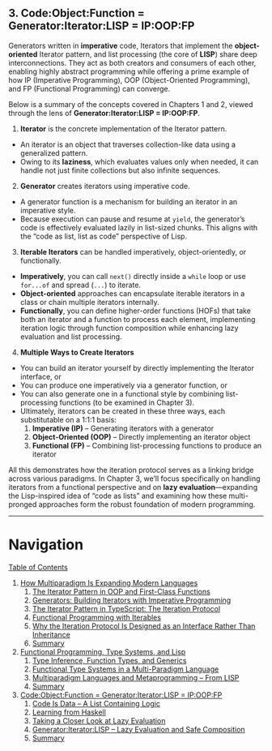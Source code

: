 ## 3. Code:Object:Function = Generator:Iterator:LISP = IP:OOP:FP

Generators written in **imperative** code, Iterators that implement the **object-oriented** Iterator pattern, and list processing (the core of **LISP**) share deep interconnections. They act as both creators and consumers of each other, enabling highly abstract programming while offering a prime example of how IP (Imperative Programming), OOP (Object-Oriented Programming), and FP (Functional Programming) can converge.

Below is a summary of the concepts covered in Chapters 1 and 2, viewed through the lens of **Generator:Iterator:LISP = IP:OOP:FP**.

1. **Iterator** is the concrete implementation of the Iterator pattern.
  - An iterator is an object that traverses collection-like data using a generalized pattern.
  - Owing to its **laziness**, which evaluates values only when needed, it can handle not just finite collections but also infinite sequences.

2. **Generator** creates iterators using imperative code.
  - A generator function is a mechanism for building an iterator in an imperative style.
  - Because execution can pause and resume at `yield`, the generator’s code is effectively evaluated lazily in list-sized chunks. This aligns with the “code as list, list as code” perspective of Lisp.

3. **Iterable Iterators** can be handled imperatively, object-orientedly, or functionally.
  - **Imperatively**, you can call `next()` directly inside a `while` loop or use `for...of` and spread (`...`) to iterate.
  - **Object-oriented** approaches can encapsulate iterable iterators in a class or chain multiple iterators internally.
  - **Functionally**, you can define higher-order functions (HOFs) that take both an iterator and a function to process each element, implementing iteration logic through function composition while enhancing lazy evaluation and list processing.

4. **Multiple Ways to Create Iterators**
  - You can build an iterator yourself by directly implementing the Iterator interface, or
  - You can produce one imperatively via a generator function, or
  - You can also generate one in a functional style by combining list-processing functions (to be examined in Chapter 3).
  - Ultimately, iterators can be created in these three ways, each substitutable on a 1:1:1 basis:
    1. **Imperative (IP)** – Generating iterators with a generator
    2. **Object-Oriented (OOP)** – Directly implementing an iterator object
    3. **Functional (FP)** – Combining list-processing functions to produce an iterator

All this demonstrates how the iteration protocol serves as a linking bridge across various paradigms. In Chapter 3, we’ll focus specifically on handling iterators from a functional perspective and on **lazy evaluation**—expanding the Lisp-inspired idea of “code as lists” and examining how these multi-pronged approaches form the robust foundation of modern programming.

---

# Navigation

[Table of Contents](README.md)

1. [How Multiparadigm Is Expanding Modern Languages](1.0.-How-Multiparadigm-Is-Expanding-Modern-Languages.md)
    1. [The Iterator Pattern in OOP and First-Class Functions](1.1-The-Iterator-Pattern-in-OOP-and-First-Class-Functions.md)
    2. [Generators: Building Iterators with Imperative Programming](1.2-Generators:-Building-Iterators-with-Imperative-Programming.md)
    3. [The Iterator Pattern in TypeScript: The Iteration Protocol](1.3-The-Iterator-Pattern-in-TypeScript:-The-Iteration-Protocol.md)
    4. [Functional Programming with Iterables](1.4-Functional-Programming-with-Iterables.md)
    5. [Why the Iteration Protocol Is Designed as an Interface Rather Than Inheritance](1.5-Why-the-Iteration-Protocol-Is-Designed-as-an-Interface-Rather-Than-Inheritance.md)
    6. [Summary](1.6-Summary.md)
2. [Functional Programming, Type Systems, and Lisp](2.0-Functional-Programming,-Type-Systems,-and-Lisp.md)
    1. [Type Inference, Function Types, and Generics](2.1-Type-Inference,-Function-Types,-and-Generics.md)
    2. [Functional Type Systems in a Multi-Paradigm Language](2.2-Functional-Type-Systems-in-a-Multi-Paradigm-Language.md)
    3. [Multiparadigm Languages and Metaprogramming – From LISP](2.3-Multiparadigm-Languages-and-Metaprogramming-–-From-LISP.md)
    4. [Summary](2.4-Summary.md)
3. [Code:Object:Function = Generator:Iterator:LISP = IP:OOP:FP](3.0-Code%3AObject%3AFunction-=-Generator%3AIterator%3ALISP-=-IP%3AOOP%3AFP.md)
    1. [Code Is Data – A List Containing Logic](3.1-Code-Is-Data-–-A-List-Containing-Logic.md)
    2. [Learning from Haskell](3.2-Learning-from-Haskell.md)
    3. [Taking a Closer Look at Lazy Evaluation](3.3-Taking-a-Closer-Look-at-Lazy-Evaluation.md)
    4. [Generator:Iterator:LISP – Lazy Evaluation and Safe Composition](3.4-Generator:Iterator:LISP-–-Lazy-Evaluation-and-Safe-Composition.md)
    5. [Summary](3.5-Summary.md)
